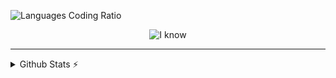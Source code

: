 ![Languages Coding Ratio](https://wakatime.com/share/@018d9414-9aad-4570-b5c3-bc3d4e8eb114/70a13ab7-7858-44fe-abd5-fd995b44e6fb.svg)

<div align="center">
  
  ![I know](https://skillicons.dev/icons?i=js,ts,nextjs,solidjs,prisma,markdown,tailwind,bun,lua,linux)
</div>

---


<details>
  <summary>Github Stats ⚡</summary>
  
  ![Top Langs](https://github-readme-stats.vercel.app/api/top-langs/?username=Aryxst&layout=compact)
</details>
